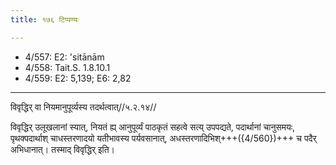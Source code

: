 ```yaml
---
title: १७६ टिप्पण्यः

---
```

- 4/557: E2: 'sitānām
- 4/558: Tait.S. 1.8.10.1
- 4/559: E2: 5,139; E6: 2,82

____________________________________________


विवृद्धिर् वा नियमानुपूर्व्यस्य तदर्थत्वात्//५.२.१४//

विवृद्धिर् उलूखलानां स्यात्, नियतं ह्य् आनुपूर्व्यं पाठकृतं सहत्वे सत्य् उपपद्यते, पदार्थानां चानुसमयः, पृथक्पदार्थाश् चाधस्तरणादयो यतीभावस्य पर्यवसानात्, अधस्तरणादिभिश्+++({4/560})+++ च पदैर् अभिधानात्। तस्माद् विवृद्धिर् इति।
